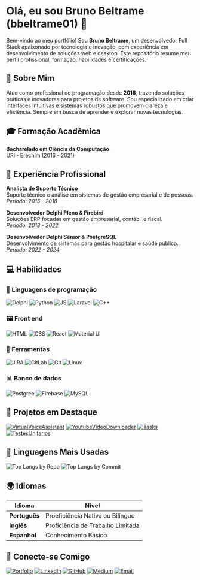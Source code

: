 # Olá, eu sou Bruno Beltrame (bbeltrame01) 🌟
Bem-vindo ao meu portfólio! Sou **Bruno Beltrame**, um desenvolvedor Full Stack apaixonado por tecnologia e inovação, com experiência em desenvolvimento de soluções web e desktop. Este repositório resume meu perfil profissional, formação, habilidades e certificações.

## 📄 Sobre Mim
Atuo como profissional de programação desde **2018**, trazendo soluções práticas e inovadoras para projetos de software. Sou especializado em criar interfaces intuitivas e sistemas robustos que promovem clareza e eficiência. Sempre em busca de aprender e explorar novas tecnologias.

## 🎓 Formação Acadêmica
**Bacharelado em Ciência da Computação**  
URI - Erechim (2016 - 2021)

## 💼 Experiência Profissional
**Analista de Suporte Técnico**  
Suporte técnico e análise em sistemas de gestão empresarial e de pessoas.  
_Período: 2015 - 2018_

**Desenvolvedor Delphi Pleno & Firebird**  
Soluções ERP focadas em gestão empresarial, contábil e fiscal.  
_Período: 2018 - 2022_

**Desenvolvedor Delphi Sênior & PostgreSQL**  
Desenvolvimento de sistemas para gestão hospitalar e saúde pública.  
_Período: 2022 - 2024_

## 💻️ Habilidades

### 🔧 Linguagens de programação
![Delphi](https://img.shields.io/badge/Delphi-CC342D?style=for-the-badge&logo=delphi&logoColor=white)
![Python](https://img.shields.io/badge/python-3670A0?style=for-the-badge&logo=python&logoColor=ffdd54)
![JS](https://img.shields.io/badge/JavaScript-F7DF1E?style=for-the-badge&logo=javascript&logoColor=black)
![Laravel](https://img.shields.io/badge/laravel-%23FF2D20.svg?style=for-the-badge&logo=laravel&logoColor=white)
![C++](https://img.shields.io/badge/C%2B%2B-00599C?style=for-the-badge&logo=c%2B%2B&logoColor=white)

### 🖼️ Front end
![HTML](https://img.shields.io/badge/HTML5-E34F26?style=for-the-badge&logo=html5&logoColor=white)
![CSS](https://img.shields.io/badge/CSS3-1572B6?style=for-the-badge&logo=css3&logoColor=white)
![React](https://img.shields.io/badge/React-20232A?style=for-the-badge&logo=react&logoColor=61DAFB)
![Material UI](https://img.shields.io/badge/Material--UI-0081CB?style=for-the-badge&logo=material-ui&logoColor=white)

### 🔨 Ferramentas
![JIRA](https://img.shields.io/badge/Jira-0052CC?style=for-the-badge&logo=Jira&logoColor=white)
![GitLab](https://img.shields.io/badge/GitLab-330F63?style=for-the-badge&logo=gitlab&logoColor=white)
![Git](https://img.shields.io/badge/GIT-E44C30?style=for-the-badge&logo=git&logoColor=white)
![Linux](https://img.shields.io/badge/Linux-000?style=for-the-badge&logo=linux&logoColor=FCC624)

### 📊 Banco de dados
![Postgree](https://img.shields.io/badge/PostgreSQL-316192?style=for-the-badge&logo=postgresql&logoColor=white)
![Firebase](https://img.shields.io/badge/Firebird-000?style=for-the-badge&logo=firebase&logoColor=white)
![MySQL](https://img.shields.io/badge/MySQL-00000F?style=for-the-badge&logo=mysql&logoColor=white)

## 📌 Projetos em Destaque
[![VirtualVoiceAssistant](https://github-readme-stats.vercel.app/api/pin/?username=bbeltrame01&repo=VirtualVoiceAssistant)](https://github.com/bbeltrame01/VirtualVoiceAssistant)
[![YoutubeVideoDownloader](https://github-readme-stats.vercel.app/api/pin/?username=bbeltrame01&repo=YoutubeVideoDownloader)](https://github.com/bbeltrame01/YoutubeVideoDownloader)
[![Tasks](https://github-readme-stats.vercel.app/api/pin/?username=bbeltrame01&repo=Tasks)](https://github.com/bbeltrame01/Tasks)
[![TestesUnitarios](https://github-readme-stats.vercel.app/api/pin/?username=bbeltrame01&repo=TestesUnitarios)](https://github.com/bbeltrame01/TestesUnitarios)

## 🚀 Linguagens Mais Usadas
![Top Langs by Repo](https://github-profile-summary-cards.vercel.app/api/cards/repos-per-language?username=bbeltrame01&theme=transparent)
![Top Langs by Commit](https://github-profile-summary-cards.vercel.app/api/cards/most-commit-language?username=bbeltrame01&theme=transparent)

## 🌍 Idiomas
| Idioma      | Nível                             |
|-------------|-----------------------------------|
|**Português**| Proeficiência Nativa ou Bilíngue  |
|**Inglês**   | Proficiência de Trabalho Limitada |
|**Espanhol** | Conhecimento Básico               |

## 🔗 Conecte-se Comigo
[![Portfolio](https://img.shields.io/badge/my_portfolio-000?style=for-the-badge&logo=ko-fi&logoColor=white)](https://bbeltrame01.github.io/MeuSite/)
[![LinkedIn](https://img.shields.io/badge/linkedin-%230077B5.svg?style=for-the-badge&logo=linkedin&logoColor=white)](https://www.linkedin.com/in/bruno-beltrame/)
[![GitHub](https://img.shields.io/badge/github-%23121011.svg?style=for-the-badge&logo=github&logoColor=white)](https://github.com/bbeltrame01)
[![Medium](https://img.shields.io/badge/Medium-12100E?style=for-the-badge&logo=medium&logoColor=white)](https://medium.com/@bruno.beltrame)
[![Email](https://img.shields.io/badge/Email-000?style=for-the-badge&logo=gmail&logoColor=white)](mailto:bruno.beltrame7@gmail.com)